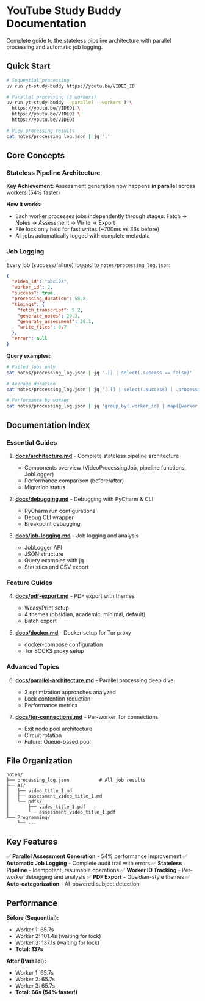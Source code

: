 # YouTube Study Buddy Documentation

Complete guide to the stateless pipeline architecture with parallel processing and automatic job logging.

## Quick Start

```bash
# Sequential processing
uv run yt-study-buddy https://youtu.be/VIDEO_ID

# Parallel processing (3 workers)
uv run yt-study-buddy --parallel --workers 3 \
  https://youtu.be/VIDEO1 \
  https://youtu.be/VIDEO2 \
  https://youtu.be/VIDEO3

# View processing results
cat notes/processing_log.json | jq '.'
```

## Core Concepts

### Stateless Pipeline Architecture

**Key Achievement:** Assessment generation now happens **in parallel** across workers (54% faster)

**How it works:**
- Each worker processes jobs independently through stages: Fetch → Notes → Assessment → Write → Export
- File lock only held for fast writes (~700ms vs 36s before)
- All jobs automatically logged with complete metadata

### Job Logging

Every job (success/failure) logged to `notes/processing_log.json`:

```json
{
  "video_id": "abc123",
  "worker_id": 2,
  "success": true,
  "processing_duration": 58.8,
  "timings": {
    "fetch_transcript": 5.2,
    "generate_notes": 20.3,
    "generate_assessment": 28.1,
    "write_files": 0.7
  },
  "error": null
}
```

**Query examples:**
```bash
# Failed jobs only
cat notes/processing_log.json | jq '.[] | select(.success == false)'

# Average duration
cat notes/processing_log.json | jq '[.[] | select(.success) | .processing_duration] | add / length'

# Performance by worker
cat notes/processing_log.json | jq 'group_by(.worker_id) | map({worker: .[0].worker_id, count: length})'
```

## Documentation Index

### Essential Guides

1. **[docs/architecture.md](docs/architecture.md)** - Complete stateless pipeline architecture
   - Components overview (VideoProcessingJob, pipeline functions, JobLogger)
   - Performance comparison (before/after)
   - Migration status

2. **[docs/debugging.md](docs/debugging.md)** - Debugging with PyCharm & CLI
   - PyCharm run configurations
   - Debug CLI wrapper
   - Breakpoint debugging

3. **[docs/job-logging.md](docs/job-logging.md)** - Job logging and analysis
   - JobLogger API
   - JSON structure
   - Query examples with jq
   - Statistics and CSV export

### Feature Guides

4. **[docs/pdf-export.md](docs/pdf-export.md)** - PDF export with themes
   - WeasyPrint setup
   - 4 themes (obsidian, academic, minimal, default)
   - Batch export

5. **[docs/docker.md](docs/docker.md)** - Docker setup for Tor proxy
   - docker-compose configuration
   - Tor SOCKS proxy setup

### Advanced Topics

6. **[docs/parallel-architecture.md](docs/parallel-architecture.md)** - Parallel processing deep dive
   - 3 optimization approaches analyzed
   - Lock contention reduction
   - Performance metrics

7. **[docs/tor-connections.md](docs/tor-connections.md)** - Per-worker Tor connections
   - Exit node pool architecture
   - Circuit rotation
   - Future: Queue-based pool

## File Organization

```
notes/
├── processing_log.json           # All job results
├── AI/
│   ├── video_title_1.md
│   ├── assessment_video_title_1.md
│   └── pdfs/
│       ├── video_title_1.pdf
│       └── assessment_video_title_1.pdf
└── Programming/
    └── ...
```

## Key Features

✅ **Parallel Assessment Generation** - 54% performance improvement
✅ **Automatic Job Logging** - Complete audit trail with errors
✅ **Stateless Pipeline** - Idempotent, resumable operations
✅ **Worker ID Tracking** - Per-worker debugging and analysis
✅ **PDF Export** - Obsidian-style themes
✅ **Auto-categorization** - AI-powered subject detection

## Performance

**Before (Sequential):**
- Worker 1: 65.7s
- Worker 2: 101.4s (waiting for lock)
- Worker 3: 137.1s (waiting for lock)
- **Total: 137s**

**After (Parallel):**
- Worker 1: 65.7s
- Worker 2: 65.7s
- Worker 3: 65.7s
- **Total: 66s (54% faster!)**

